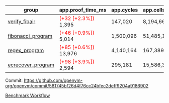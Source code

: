 | group | app.proof_time_ms | app.cycles | app.cells_used | leaf.proof_time_ms | leaf.cycles | leaf.cells_used |
| -- | -- | -- | -- | -- | -- | -- |
| [verify_fibair](https://github.com/openvm-org/openvm/blob/benchmark-results/benchmarks-pr/1406/verify_fibair-581745bf26d4f76cc24bfec2deff9204a9186902.md) |<span style='color: red'>(+32 [+2.3%])</span> 1,395 |  147,020 |  8,194,664 |- | - | - |
| [fibonacci_program](https://github.com/openvm-org/openvm/blob/benchmark-results/benchmarks-pr/1406/fibonacci-581745bf26d4f76cc24bfec2deff9204a9186902.md) |<span style='color: red'>(+46 [+0.9%])</span> 5,014 |  1,500,096 |  51,485,167 |- | - | - |
| [regex_program](https://github.com/openvm-org/openvm/blob/benchmark-results/benchmarks-pr/1406/regex-581745bf26d4f76cc24bfec2deff9204a9186902.md) |<span style='color: red'>(+85 [+0.6%])</span> 13,976 |  4,140,164 |  167,389,450 |- | - | - |
| [ecrecover_program](https://github.com/openvm-org/openvm/blob/benchmark-results/benchmarks-pr/1406/ecrecover-581745bf26d4f76cc24bfec2deff9204a9186902.md) |<span style='color: red'>(+98 [+3.9%])</span> 2,594 |  295,181 |  15,586,346 |- | - | - |


Commit: https://github.com/openvm-org/openvm/commit/581745bf26d4f76cc24bfec2deff9204a9186902

[Benchmark Workflow](https://github.com/openvm-org/openvm/actions/runs/13820633519)
